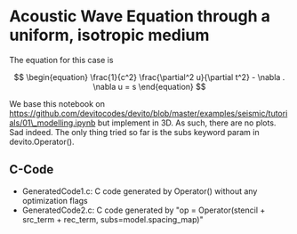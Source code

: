 # Acoustic Wave Equation through a uniform, isotropic medium

The equation for this case is 

$$
\begin{equation}
\frac{1}{c^2} \frac{\partial^2 u}{\partial t^2} - \nabla . \nabla u = s
\end{equation}
$$

We base this notebook on https://github.com/devitocodes/devito/blob/master/examples/seismic/tutorials/01\_modelling.ipynb but implement in 3D. As such, there are no plots. Sad indeed. The only thing tried so far is the subs keyword param in devito.Operator().

## C-Code 

- GeneratedCode1.c: C code generated by Operator() without any optimization flags
- GeneratedCode2.c: C code generated by "op = Operator(stencil + src\_term + rec\_term, subs=model.spacing\_map)"

